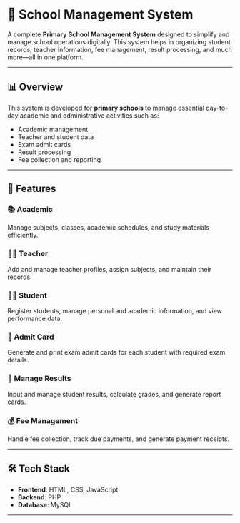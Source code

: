 # 🏫 School Management System

A complete **Primary School Management System** designed to simplify and manage school operations digitally. This system helps in organizing student records, teacher information, fee management, result processing, and much more—all in one platform.

---

## 📊 Overview

This system is developed for **primary schools** to manage essential day-to-day academic and administrative activities such as:
- Academic management
- Teacher and student data
- Exam admit cards
- Result processing
- Fee collection and reporting

---

## 🚀 Features

### 📚 Academic  
Manage subjects, classes, academic schedules, and study materials efficiently.

### 👨‍🏫 Teacher  
Add and manage teacher profiles, assign subjects, and maintain their records.

### 👩‍🎓 Student  
Register students, manage personal and academic information, and view performance data.

### 🎫 Admit Card  
Generate and print exam admit cards for each student with required exam details.

### 📄 Manage Results  
Input and manage student results, calculate grades, and generate report cards.

### 💰 Fee Management  
Handle fee collection, track due payments, and generate payment receipts.

---

## 🛠️ Tech Stack

- **Frontend**: HTML, CSS, JavaScript  
- **Backend**: PHP  
- **Database**: MySQL  

---

